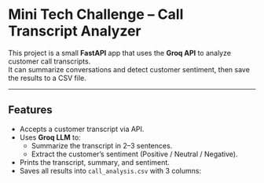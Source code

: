 # Mini Tech Challenge – Call Transcript Analyzer

This project is a small **FastAPI** app that uses the **Groq API** to analyze customer call transcripts.  
It can summarize conversations and detect customer sentiment, then save the results to a CSV file.  

---

## Features
- Accepts a customer transcript via API.
- Uses **Groq LLM** to:
  - Summarize the transcript in 2–3 sentences.
  - Extract the customer’s sentiment (Positive / Neutral / Negative).
- Prints the transcript, summary, and sentiment.
- Saves all results into `call_analysis.csv` with 3 columns:
